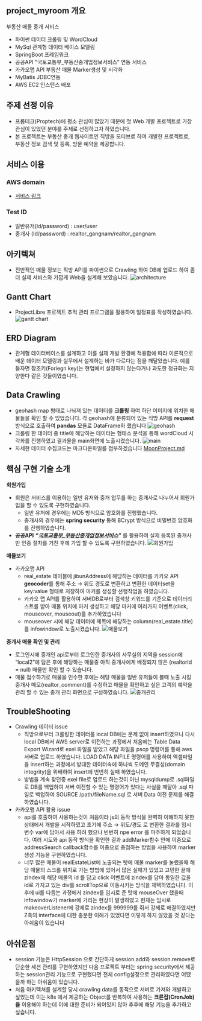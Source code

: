 ## project_myroom 개요
부동산 매물 중개 서비스
- 파이썬 데이터 크롤링 및 WordCloud
- MySql 관계형 데이터 베이스 모델링
- SpringBoot 프레임워크
- 공공API "국토교통부_부동산중개업정보서비스” 연동 서비스
- 카카오맵 API 부동산 매물 Marker생성 및 시각화
- MyBatis JDBC연동
- AWS EC2 인스턴스 배포

## 주제 선정 이유
- 프롭테크(Proptech)에 평소 관심이 많았기 때문에 첫 Web 개발 프로젝트로 가장 관심이 있었던 분야를 주제로 선정하고자 하였습니다.
- 본 프로젝트는 부동산 중개 웹사이트인 직방을 모티브로 하여 개발한 프로젝트로, 부동산 정보 검색 및 등록, 방문 예약을 제공합니다.

## 서비스 이용
### AWS domain
- [서비스 링크](http://3.133.119.173:8080/myroom)
### Test ID
- 일반유저(Id/password) : user/user
- 중개사 (Id/password) : realtor_gangnam/realtor_gangnam

## 아키텍쳐
- 전반적인 매물 정보는 직방 API를 파이썬으로 Crawling 하여 DB에 업로드 하여 좀 더 실제 서비스와 가깝게 Web을 설계해 보았습니다.
![architecture](https://github.com/JungHyunMoon/project_myroom/assets/120004247/cdf5507a-329b-483e-91fc-1989b2439e5e)

## Gantt Chart
- ProjectLibre 프로젝트 추적 관리 프로그램을 활용하여 일정표를 작성하였습니다.
![gantt chart](https://github.com/JungHyunMoon/project_myroom/assets/120004247/d86812b6-97eb-44af-8b3d-d5600f1881c9)

## ERD Diagram
- 관계형 데이터베이스를 설계하고 이를 실제 개발 환경에 적용함에 따라 이론적으로 배운 데이터 모델링과 실무에서 설계하는 바가 다르다는 점을 깨달았습니다. 예를 들자면 참조키(Foriegn key)는 현업에서 설정하지 않는다거나 과도한 정규화는 지양한다 같은 것들이였습니다.

## Data Crawling
- geohash map 형태로 나눠져 있는 데이터를 **크롤링** 하여 하단 이미지에 위치한 매물들을 확인 할 수 있었습니다. 각 geohash에 분류되어 있는 직방 API를 **request** 방식으로 호출하여 **pandas** 모듈로 DataFrame화 했습니다
![geohash](https://github.com/JungHyunMoon/project_myroom/assets/120004247/9e5144a3-8347-491d-b516-cb7252097e8f)
- 크롤링 한 데이터 중 title에 해당하는 데이터는 형태소 분석을 통해 wordCloud  시각화를 진행하였고 결과물을 main화면에 노출시켰습니다.
![main](https://github.com/JungHyunMoon/project_myroom/assets/120004247/6ea7367a-c0bd-4ecc-972d-c2bd5c2600a5)
- 자세한 데이터 수집코드는 마크다운파일를 첨부하겠습니다
[MoonProject.md](https://github.com/JungHyunMoon/project_myroom/files/10977262/MoonProject.md)

## 핵심 구현 기술 소개
**회원가입**
- 회원은 서비스를 이용하는 일반 유저와 중개 업무를 하는 중개사로 나누어서 회원가입을 할 수 있도록 구현하였습니다.
    - 일반 유저에 경우에는 MD5 방식으로 암호화를 진행했습니다.
    - 중개사의 경우에는 **spring security** 통해 BCrypt 방식으로 비밀번호 암호화를 진행하였습니다.
- **공공API** ***“[국토교통부_부동산중개업정보서비스](https://www.data.go.kr/tcs/dss/selectApiDataDetailView.do?publicDataPk=15058720)”*** 를 활용하여 실제 등록된 중개사만 인증 절차를 거친 후에 가입 할 수 있도록 구현하였습니다.
![회원가입](https://github.com/JungHyunMoon/project_myroom/assets/120004247/b7fee911-d150-4ecb-9e92-6d85dc3ac129)

**매물보기**
- 카카오맵 API
    - real_estate 테이블에 jibunAddress에 해당하는 데이터를 카카오 API **geocoder**를 통해 주소 → 위도 경도로 변환하고 변환한 데이터set을 key:value 형태로 저장하여 마커를 생성할 선행작업을 하였습니다.
    - 카카오 맵 API를 활용하여 서버DB로부터 검색창 키워드를 기준으로 데이터리스트를 받아 매물 위치에 마커 생성하고 해당 마커에 여러가지 이벤트(click, mouseover, mouseout)를 추가하였습니다
    - mouseover 시에 해당 데이터에 제목에 해당하는 column(real_estate.title)를 infowindow로 노출시켰습니다.
![매물보기](https://github.com/JungHyunMoon/project_myroom/assets/120004247/a4be8707-21c5-42bd-a590-1e6e68937a41)

**중개사 매물 확인 및 관리**

- 로그인시에 중개인 api로부터 로그인한 중개사의 사무실의 지역을 session에 “local2”에 담은 후에 해당하는 매물중 아직 중개사에게 배정되지 않은 (realtorId = null) 매물만 확인 할 수 있습니다.
- 매물 접수하기로 매물을 인수한 후에는 해당 매물을 일반 유저들이 볼때 노출 시킬 중개사 메모(realtor_comment)를 수정하고 매물을 확인하고 싶은 고객의 예약을 관리 할 수 있는 중개 관리 화면으로 구성하였습니다.
![중개관리](https://github.com/JungHyunMoon/project_myroom/assets/120004247/82e82b2c-46d1-4342-a9dd-e170d7f916d6)

## TroubleShooting

- Crawling 데이터 issue
    - 직방으로부터 크롤링한 데이터를 local DB에는 문제 없이 insert하였으나 다시 local DB에서 AWS server로 이전하는 과정에서 처음에는 Table Data Export Wizard로 exel 파일을 받았고 해당 파일을 pscp 명령어를 통해 aws서버로 업로드 하였습니다. LOAD DATA INFILE 명령어를 사용하여 엑셀파일을 insert하는 과정에서 방대한 데이터속에 하나씩 도메인 무결성(domain integrity)을 위배하여 insert에 번번히 실패 하였습니다.
    - 방법을 계속 찾던중 exel file로 업로드 하는것이 아닌 mysqldump로 .sql파일로 DB를 백업하여 서버 이전할 수 있는 명령어가 있다는 사실을 깨달아 .sql 파일로 백업하여 SOURCE /path/fileName.sql 로 서버 Data 이전 문제를 해결하였습니다.
- 카카오맵 API 활용 issue
    - api를 호출하여 사용하는것이 처음이라 js의 동작 방식을 완벽히 이해하지 못한 상태에서 개발을 시작하였고 초기에 주소 → 위도/경도 로 변환한 결과를 임시 변수 var에 담아서 사용 하려 했으나 빈번히 npe error 를 마주하게 되었습니다. 여러 시도와 api 동작 방식을 확인한 결과 addMarker함수 안에 이중으로 addressSearch callback함수를 이중으로 중첩하는 방법을 사용하여 marker생성 기능을 구현하였습니다.
    - 너무 많은 매물이 realEstateList에 노출되는 탓에 매물 marker를 눌렀을때 해당 매물의 스크롤 위치로 가는 방법에 있어서 많은 실패가 있었고 고민한 끝에 zIndex에 해당 매물의 id 를 담고 click 이벤트에 zindex를 담아 동일한 값을 id로 가지고 있는 div를 scrollTop으로 이동시키는 방식을 채택하였습니다. 이후에 ui를 다듬는 과정에서 zindex를 임시로 준 탓에 mouseOver 했을때 infowindow가 marker에 가리는 현상이 발생하였고 현재는 임시로 makeoverListener에 강제로 zindex를 999999를 줘서 강제로 해결하였지만 Z축의 interface에 대한 충분한 이해가 있었다면 이렇게 하지 않았을 것 같다는 아쉬움이 있습니다

## 아쉬운점
- session 기능은 HttpSession 으로 간단하게 session.add와 session.remove로 단순한 세션 관리를 구현하였지만 다음 프로젝트 부터는 spring security에서 제공하는 session관리 기능으로 구현했다면 전체 config설정으로 관리하였다면 어땠을까 하는 아쉬움이 있습니다.
- 처음 아키텍쳐를 설계할 당시 crawling data를 동적으로 서버로 가져와 개발하고 싶었는데 이는 k8s 에서 제공하는 Object를 반복하여 사용하는 ****크론잡(CronJob)을**** 이용해야 하는데 이에 대한 준비가 되어있지 않아 추후에 해당 기능을 추가하고 싶습니다.
